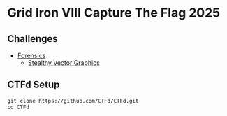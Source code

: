 # Grid Iron VIII Capture The Flag 2025

## Challenges

- [Forensics](/forensics/)
    - [Stealthy Vector Graphics]()




## CTFd Setup

```shell
git clone https://github.com/CTFd/CTFd.git
cd CTFd
```